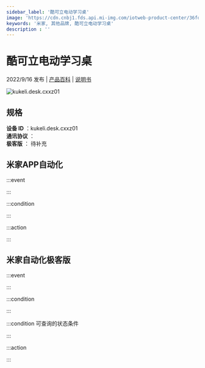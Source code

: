 ```yaml
---
sidebar_label: '酷可立电动学习桌'
image: 'https://cdn.cnbj1.fds.api.mi-img.com/iotweb-product-center/36fd07d562dc1727527de0aee347814e_1654419360775.png?GalaxyAccessKeyId=AKVGLQWBOVIRQ3XLEW&Expires=9223372036854775807&Signature=vp2asyaOEpmPjVJjPI8DFN9+yk8='
keywords: '米家, 其他品牌, 酷可立电动学习桌'
description : ''
---
```

# 酷可立电动学习桌

2022/9/16 发布 | [产品百科](https://home.mi.com/webapp/content/baike/product/index.html?model=kukeli.desk.cxxz01/) | [说明书](https://home.mi.com/views/introduction.html?model=kukeli.desk.cxxz01&region=cn)

![kukeli.desk.cxxz01](https://cdn.cnbj1.fds.api.mi-img.com/iotweb-product-center/36fd07d562dc1727527de0aee347814e_1654419360775.png?GalaxyAccessKeyId=AKVGLQWBOVIRQ3XLEW&Expires=9223372036854775807&Signature=vp2asyaOEpmPjVJjPI8DFN9+yk8=)

## 规格  
> 
**设备 ID** ：kukeli.desk.cxxz01  
**通讯协议** ：  
**极客版**  ： 待补充 


## 米家APP自动化  

:::event  

:::

:::condition  

:::

:::action   

:::

## 米家自动化极客版  

:::event  

:::

:::condition  

:::

:::condition 可查询的状态条件  

:::

:::action  

:::

        
